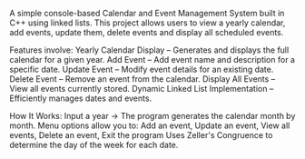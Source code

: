 A simple console-based Calendar and Event Management System built in C++ using linked lists.
This project allows users to view a yearly calendar, add events, update them, delete events and display all scheduled events.

Features involve: 
Yearly Calendar Display – Generates and displays the full calendar for a given year.
Add Event – Add event name and description for a specific date.
Update Event – Modify event details for an existing date.
Delete Event – Remove an event from the calendar.
Display All Events – View all events currently stored.
Dynamic Linked List Implementation – Efficiently manages dates and events.

How It Works:
Input a year → The program generates the calendar month by month.
Menu options allow you to:
Add an event, Update an event, View all events, Delete an event, Exit the program
Uses Zeller's Congruence to determine the day of the week for each date.
